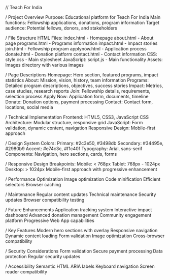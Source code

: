 // Teach For India


/ Project Overview
Purpose: Educational platform for Teach For India
Main functions: Fellowship applications, donations, program information
Target audience: Potential fellows, donors, and stakeholders


/ File Structure
HTML Files:
index.html - Homepage
about.html - About page
programs.html - Programs information
impact.html - Impact stories
join.html - Fellowship program
applynow.html - Application process
donate.html - Donation platform
contact.html - Contact information
CSS: style.css - Main stylesheet
JavaScript: script.js - Main functionality
Assets: Images directory with various images


/ Page Descriptions
Homepage: Hero section, featured programs, impact statistics
About: Mission, vision, history, team information
Programs: Detailed program descriptions, objectives, success stories
Impact: Metrics, case studies, research reports
Join: Fellowship details, requirements, selection process
Apply Now: Application form, documents, timeline
Donate: Donation options, payment processing
Contact: Contact form, locations, social media


/ Technical Implementation
Frontend: HTML5, CSS3, JavaScript
CSS Architecture: Modular structure, responsive grid
JavaScript: Form validation, dynamic content, navigation
Responsive Design: Mobile-first approach


/ Design System
Colors:
Primary: #2c3e50, #3498db
Secondary: #34495e, #2980b9
Accent: #e74c3c, #f1c40f
Typography: Arial, sans-serif
Components: Navigation, hero sections, cards, forms


/ Responsive Design
Breakpoints:
Mobile: < 768px
Tablet: 768px - 1024px
Desktop: > 1024px
Mobile-first approach with progressive enhancement


/ Performance Optimization
Image optimization
Code minification
Efficient selectors
Browser caching


/ Maintenance
Regular content updates
Technical maintenance
Security updates
Browser compatibility testing


/ Future Enhancements
Application tracking system
Interactive impact dashboard
Advanced donation management
Community engagement platform
Progressive Web App capabilities


/ Key Features
Modern hero sections with overlay
Responsive navigation
Dynamic content loading
Form validation
Image optimization
Cross-browser compatibility


/ Security Considerations
Form validation
Secure payment processing
Data protection
Regular security updates


/ Accessibility
Semantic HTML
ARIA labels
Keyboard navigation
Screen reader compatibility
